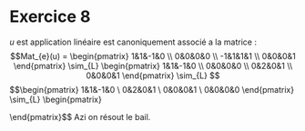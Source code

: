 # Exercice 8
$u$ est application linéaire est canoniquement associé a la matrice : 
$$Mat_{e}(u) = \begin{pmatrix}
1&1&-1&0 \\
0&0&0&0 \\
-1&1&1&1 \\
0&0&0&1
\end{pmatrix} \sim_{L} \begin{pmatrix}
1&1&-1&0 \\
0&0&0&0 \\
0&2&0&1 \\
0&0&0&1
\end{pmatrix} \sim_{L} $$
$$\begin{pmatrix}
1&1&-1&0 \\
0&2&0&1 \\
0&0&0&1 \\
0&0&0&0
\end{pmatrix} \sim_{L}  \begin{pmatrix}

\end{pmatrix}$$
Azi on résout le bail. 
